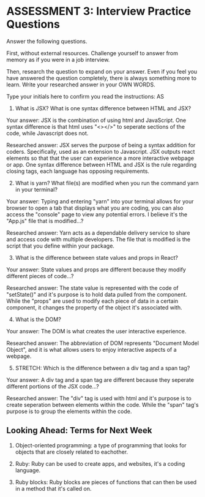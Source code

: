 # ASSESSMENT 3: Interview Practice Questions

Answer the following questions.

First, without external resources. Challenge yourself to answer from memory as if you were in a job interview.

Then, research the question to expand on your answer. Even if you feel you have answered the question completely, there is always something more to learn. Write your researched answer in your OWN WORDS.

Type your initials here to confirm you read the instructions: AS

1. What is JSX? What is one syntax difference between HTML and JSX?

Your answer: JSX is the combination of using html and JavaScript. One syntax difference is that html uses "<></>" to seperate sections of the code, while Javascript does not. 

Researched answer: JSX serves the purpose of being a syntax addition for coders. Specifically, used as an extension to Javascript. JSX outputs react elements so that that the user can experience a more interactive webpage or app. One syntax difference between HTML and JSX is the rule regarding closing tags, each language has opposing requirements. 

2. What is yarn? What file(s) are modified when you run the command yarn in your terminal?

Your answer: Typing and entering "yarn" into your terminal allows for your browser to open a tab that displays what you are coding, you can also access the "console" page to view any potential errors. I believe it's the "App.js" file that is modified...?

Researched answer: Yarn acts as a dependable delivery service to share and access code with multiple developers. The file that is modified is the script that you define within your package. 

3. What is the difference between state values and props in React?

Your answer: State values and props are different because they modify different pieces of code...? 

Researched answer: The state value is represented with the code of "setState()" and it's purpose is to hold data pulled from the component. While the "props" are used to modify each piece of data in a certain component, it changes the property of the object it's associated with. 

4. What is the DOM?

Your answer: The DOM is what creates the user interactive experience. 

Researched answer: The abbreviation of DOM represents "Document Model Object", and it is what allows users to enjoy interactive aspects of a webpage. 

5. STRETCH: Which is the difference between a div tag and a span tag?

Your answer: A div tag and a span tag are different because they seperate different portions of the JSX code...?

Researched answer: The "div" tag is used with html and it's purpose is to create seperation between elements within the code. While the "span" tag's purpose is to group the elements within the code. 

## Looking Ahead: Terms for Next Week

1. Object-oriented programming: a type of programming that looks for objects that are closely related to eachother. 

2. Ruby: Ruby can be used to create apps, and websites, it's a coding language. 

3. Ruby blocks: Ruby blocks are pieces of functions that can then be used in a method that it's called on. 
